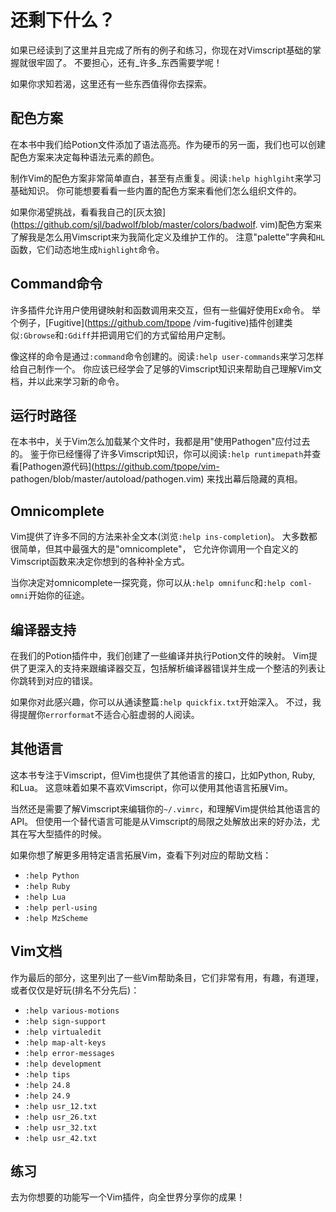 # 还剩下什么？

如果已经读到了这里并且完成了所有的例子和练习，你现在对Vimscript基础的掌握就很牢固了。 不要担心，还有_许多_东西需要学呢！

如果你求知若渴，这里还有一些东西值得你去探索。

## 配色方案

在本书中我们给Potion文件添加了语法高亮。作为硬币的另一面，我们也可以创建配色方案来决定每种语法元素的颜色。

制作Vim的配色方案非常简单直白，甚至有点重复。阅读`:help highlgiht`来学习基础知识。
你可能想要看看一些内置的配色方案来看他们怎么组织文件的。

如果你渴望挑战，看看我自己的[灰太狼](https://github.com/sjl/badwolf/blob/master/colors/badwolf.
vim)配色方案来了解我是怎么用Vimscript来为我简化定义及维护工作的。
注意"palette"字典和`HL`函数，它们动态地生成`highlight`命令。

## Command命令

许多插件允许用户使用键映射和函数调用来交互，但有一些偏好使用Ex命令。 举个例子，[Fugitive](https://github.com/tpope
/vim-fugitive)插件创建类似`:Gbrowse`和`:Gdiff`并把调用它们的方式留给用户定制。

像这样的命令是通过`:command`命令创建的。阅读`:help user-commands`来学习怎样给自己制作一个。
你应该已经学会了足够的Vimscript知识来帮助自己理解Vim文档，并以此来学习新的命令。

## 运行时路径

在本书中，关于Vim怎么加载某个文件时，我都是用"使用Pathogen"应付过去的。 鉴于你已经懂得了许多Vimscript知识，你可以阅读`:help
runtimepath`并查看[Pathogen源代码](https://github.com/tpope/vim-
pathogen/blob/master/autoload/pathogen.vim) 来找出幕后隐藏的真相。

## Omnicomplete

Vim提供了许多不同的方法来补全文本(浏览`:help ins-completion`)。 大多数都很简单，但其中最强大的是"omnicomplete"，
它允许你调用一个自定义的Vimscript函数来决定你想到的各种补全方式。

当你决定对omnicomplete一探究竟，你可以从`:help omnifunc`和`:help coml-omni`开始你的征途。

## 编译器支持

在我们的Potion插件中，我们创建了一些编译并执行Potion文件的映射。
Vim提供了更深入的支持来跟编译器交互，包括解析编译器错误并生成一个整洁的列表让你跳转到对应的错误。

如果你对此感兴趣，你可以从通读整篇`:help quickfix.txt`开始深入。 不过，我得提醒你`errorformat`不适合心脏虚弱的人阅读。

## 其他语言

这本书专注于Vimscript，但Vim也提供了其他语言的接口，比如Python, Ruby, 和Lua。
这意味着如果不喜欢Vimscript，你可以使用其他语言拓展Vim。

当然还是需要了解Vimscript来编辑你的`~/.vimrc`，和理解Vim提供给其他语言的API。
但使用一个替代语言可能是从Vimscript的局限之处解放出来的好办法，尤其在写大型插件的时候。

如果你想了解更多用特定语言拓展Vim，查看下列对应的帮助文档：

  * `:help Python`
  * `:help Ruby`
  * `:help Lua`
  * `:help perl-using`
  * `:help MzScheme`

## Vim文档

作为最后的部分，这里列出了一些Vim帮助条目，它们非常有用，有趣，有道理，或者仅仅是好玩(排名不分先后)：

  * `:help various-motions`
  * `:help sign-support`
  * `:help virtualedit`
  * `:help map-alt-keys`
  * `:help error-messages`
  * `:help development`
  * `:help tips`
  * `:help 24.8`
  * `:help 24.9`
  * `:help usr_12.txt`
  * `:help usr_26.txt`
  * `:help usr_32.txt`
  * `:help usr_42.txt`

## 练习

去为你想要的功能写一个Vim插件，向全世界分享你的成果！

